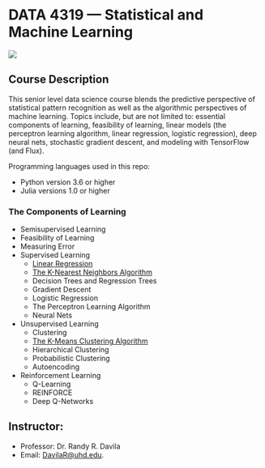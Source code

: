 # DATA 4319 — Statistical and Machine Learning
![](https://global-uploads.webflow.com/5d3ec351b1eba4332d213004/5efef4c7cfab3c3aa8b8e7a6_image5_s.jpg)
## Course Description
This senior level data science course blends the predictive perspective of statistical pattern recognition as well as the algorithmic perspectives of machine learning. Topics include, but are not limited to: essential components of learning, feasibility of learning, linear models (the perceptron learning algorithm, linear regression, logistic regression), deep neural nets, stochastic gradient descent, and modeling with TensorFlow (and Flux).

Programming languages used in this repo:
* Python version 3.6 or higher
* Julia versions 1.0 or higher

### The Components of Learning
+ Semisupervised Learning
+ Feasibility of Learning
+ Measuring Error
+ Supervised Learning
  + [Linear Regression](https://github.com/Dnsibu/NsibuD_DATA_4319/tree/main/Supervised%20Learning/03-Linear%20Regression)
  + [The K-Nearest Neighbors Algorithm](https://github.com/Dnsibu/NsibuD_DATA_4319/tree/main/Supervised%20Learning/02-KNN)
  + Decision Trees and Regression Trees
  + Gradient Descent 
  + Logistic Regression
  + The Perceptron Learning Algorithm
  + Neural Nets
+ Unsupervised Learning
  + Clustering
  + [The K-Means Clustering Algorithm](https://github.com/Dnsibu/NsibuD_DATA_4319/tree/main/Unsupervised%20Learning/01-K%20Means)
  + Hierarchical Clustering
  + Probabilistic Clustering
  + Autoencoding
+ Reinforcement Learning
  + Q-Learning
  + REINFORCE
  + Deep Q-Networks


## Instructor: 
+ Professor: Dr. Randy R. Davila
+ Email: DavilaR@uhd.edu. 
